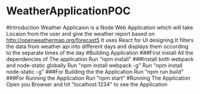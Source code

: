 # WeatherApplicationPOC
#Introduction
Weather Applicaion is a Node Web Application which will take Locaion from the user and give the weather report based on http://openweathermap.org/forecast5
It uses React for UI designing.It filters the data from weather api into different days and displays them occording to the separate times of the day
#Building Application
###First install All the dependencies of The application
Run "npm install"
###Install both webpack and node-static globally
Run "npm install webpack -g"
Run "npm install node-static -g"
###For Building the the Application 
Run "npm run build"
###For Running the Application
Run "npm start"
#Running The Application
Open you Browser and hit "localhost:1234" to see the Application
